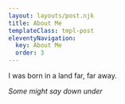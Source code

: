 ```yaml
---
layout: layouts/post.njk
title: About Me
templateClass: tmpl-post
eleventyNavigation:
  key: About Me
  order: 3
---
```


I was born in a land far, far away.

*Some might say down under*
